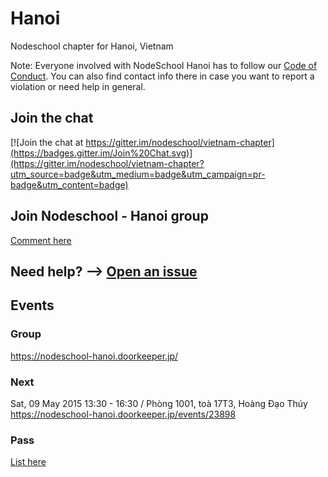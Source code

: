 # Hanoi

Nodeschool chapter for Hanoi, Vietnam

Note: Everyone involved with NodeSchool Hanoi has to follow our [Code of Conduct](https://github.com/nodeschool/hanoi/blob/master/code_of_conduct.md). You can also find contact info there in case you want to report a violation or need help in general.

## Join the chat
[![Join the chat at https://gitter.im/nodeschool/vietnam-chapter](https://badges.gitter.im/Join%20Chat.svg)](https://gitter.im/nodeschool/vietnam-chapter?utm_source=badge&utm_medium=badge&utm_campaign=pr-badge&utm_content=badge)

## Join Nodeschool - Hanoi group
[Comment here](https://github.com/nodeschool/hanoi/issues/6)

## Need help? --> [Open an issue](https://github.com/nodeschool/hanoi/issues)

## Events
### Group
https://nodeschool-hanoi.doorkeeper.jp/

### Next
Sat, 09 May 2015 13:30 - 16:30 / Phòng 1001, toà 17T3, Hoàng Đạo Thúy
https://nodeschool-hanoi.doorkeeper.jp/events/23898

### Pass
[List here](https://github.com/nodeschool/hanoi/wiki#c%C3%A1c-s%E1%BB%B1-ki%E1%BB%87n-%C4%91%C3%A3-di%E1%BB%85n-ra)
